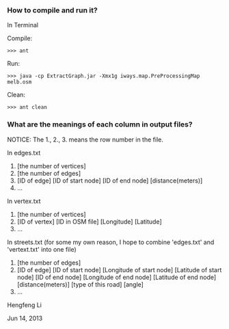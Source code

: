 ### How to compile and run it?

In Terminal

Compile:
```
>>> ant
```

Run:
```
>>> java -cp ExtractGraph.jar -Xmx1g iways.map.PreProcessingMap melb.osm
```

Clean:
```
>>> ant clean
```

### What are the meanings of each column in output files?

NOTICE: The 1., 2., 3. means the row number in the file.

In edges.txt

1.   [the number of vertices]
2.   [the number of edges]
3.   [ID of edge] [ID of start node] [ID of end node] [distance(meters)]
4.   ...

In vertex.txt

1.   [the number of vertices]
2.   [ID of vertex] [ID in OSM file] [Longitude] [Latitude]
3.   ...

In streets.txt (for some my own reason, I hope to combine 'edges.txt' and 
'vertext.txt' into one file)
    
1.   [the number of edges]
2.   [ID of edge] [ID of start node] [Longitude of start node] [Latitude of
start node] [ID of end node] [Longitude of end node] [Latitude of end node]
[distance(meters)] [type of this road] [angle]
3.   ...

Hengfeng Li

Jun 14, 2013
